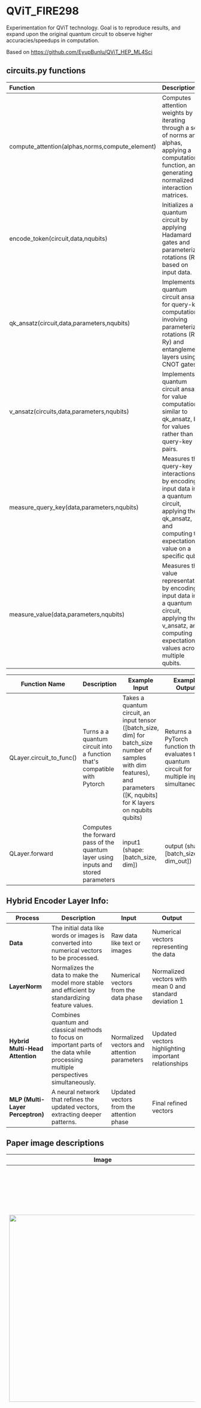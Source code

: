 # QViT_FIRE298
Experimentation for QViT technology. Goal is to reproduce results, and expand upon the original quantum circuit to observe higher accuracies/speedups in computation.

Based on https://github.com/EyupBunlu/QViT_HEP_ML4Sci


## circuits.py functions

| Function              | Description |
| :---------------- | :------ |
| compute_attention(alphas,norms,compute_element)        |   Computes attention weights by iterating through a set of norms and alphas, applying a computation function, and generating normalized interaction matrices.  |
| encode_token(circuit,data,nqubits)           |   Initializes a quantum circuit by applying Hadamard gates and parameterized rotations (Rx) based on input data.   |
| qk_ansatz(circuit,data,parameters,nqubits)    |  Implements a quantum circuit ansatz for query-key computation, involving parameterized rotations (Rx, Ry) and entanglement layers using CNOT gates.  |
| v_ansatz(circuits,data,parameters,nqubits) |  Implements a quantum circuit ansatz for value computation, similar to qk_ansatz, but for values rather than query-key pairs.   |
| measure_query_key(data,parameters,nqubits) | Measures the query-key interactions by encoding input data into a quantum circuit, applying the qk_ansatz, and computing the expectation value on a specific qubit.|
| measure_value(data,parameters,nqubits)|  Measures the value representation by encoding input data into a quantum circuit, applying the v_ansatz, and computing expectation values across multiple qubits. |

| Function Name  | Description | Example Input  | Example Output |
| ------------- | ------------- |------------- | ------------- |
| QLayer.circuit_to_func()  | Turns a a quantum circuit into a function that's compatible with Pytorch | Takes a quantum circuit, an input tensor ([batch_size, dim] for batch_size number of samples with dim features), and parameters ([K, nqubits] for K layers on nqubits qubits)| Returns a PyTorch function that evaluates the quantum circuit for multiple inputs simultaneously  |
| QLayer.forward  | Computes the forward pass of the quantum layer using inputs and stored parameters | input1 (shape: [batch_size, dim]) | output (shape: [batch_size, dim_out]) |

## Hybrid Encoder Layer Info: 
| **Process**               | **Description**                                                                                   | **Input**                                                   | **Output**                                                  |  
|---------------------------|---------------------------------------------------------------------------------------------------|------------------------------------------------------------|------------------------------------------------------------|  
| **Data**                  | The initial data like words or images is converted into numerical vectors to be processed.        | Raw data like text or images                              | Numerical vectors representing the data                    |  
| **LayerNorm**             | Normalizes the data to make the model more stable and efficient by standardizing feature values.  | Numerical vectors from the data phase                      | Normalized vectors with mean 0 and standard deviation 1    |  
| **Hybrid Multi-Head Attention** | Combines quantum and classical methods to focus on important parts of the data while processing multiple perspectives simultaneously. | Normalized vectors and attention parameters                | Updated vectors highlighting important relationships       |  
| **MLP (Multi-Layer Perceptron)** | A neural network that refines the updated vectors, extracting deeper patterns.        | Updated vectors from the attention phase                   | Final refined vectors    |  

## Paper image descriptions
| Image | Description |
| :----------------: | :------ |
| <img src="img/figure_3.png" width="500" /> | Input images are divided into patches of equal area and processed into a matrix. This matrix is processed by encoder layers, with outputs passed sequentially. The final encoder layer's first row is sent to a classifier for probabilities (Figure 3b). In the column-pooling variant, the matrix is reduced via mean or max pooling per column, producing a vector input for the classifier (Figure 3a). |
| <img src="img/figure_4.png" width="200" /> | The multi-head attention layer splits the input matrix into submatrices by dividing its columns. Each submatrix is processed by an attention head, which then resizes it to the original input.|
